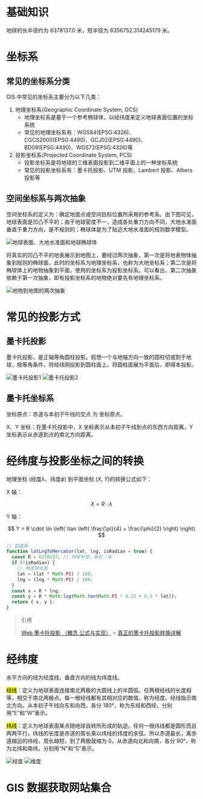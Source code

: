 # 基础知识

地球的长半径约为 6378137.0 米，短半径为 6356752.314245179 米。

# 坐标系

## 常见的坐标系分类

GIS 中常见的坐标系主要分为以下几类：

1. 地理坐标系(Geographic Coordinate System, GCS)
   - 地理坐标系是基于一个参考椭球体，以经纬度来定义地球表面位置的坐标系统
   - 常见的地理坐标系有：WGS84(EPSG:4326)、CGCS2000(EPSG:4490)、GCJ02(EPSG:4490)、BD09(EPSG:4490)、WGS72(EPSG:4326)等
2. 投影坐标系(Projected Coordinate System, PCS)
   - 投影坐标系是将地球的三维表面投影到二维平面上的一种坐标系统
   - 常见的投影坐标系有：墨卡托投影、UTM 投影、Lambert 投影、Albers 投影等

## 空间坐标系与两次抽象

空间坐标系的定义为：确定地面点或空间目标位置所采用的参考系。由下图可见，地球表面是凹凸不平的；由于地球密度不一，造成各处重力方向不同，大地水准面垂直于重力方向，是不规则的；椭球体是为了贴近大地水准面的规则数学模型。

![地球表面、大地水准面和地球椭球体](./地球表面、大地水准面和地球椭球体.jpg)

将真实的凹凸不平的地表展示到地图上，要经过两次抽象，第一次是将地表物体抽象到规则的椭球面，此时的坐标系为地理坐标系，也称为大地坐标系；第二次是将椭球体上的地物抽象到平面，使用的坐标系为投影坐标系。可以看出，第二次抽象依赖于第一次抽象，即有投影坐标系的地物绝对要先有地理坐标系。

![地物到地图的两次抽象](./地物到地图的两次抽象.jpg)

# 常见的投影方式

## 墨卡托投影

墨卡托投影，是正轴等角圆柱投影。假想一个与地轴方向一致的圆柱切或割于地球，按等角条件，将经纬网投影到圆柱面上，将圆柱面展为平面后，即得本投影。

![墨卡托投影1](./墨卡托投影1.jpg)
![墨卡托投影2](./墨卡托投影2.jpg)

## 墨卡托坐标系

坐标原点：赤道与本初子午线的交点 为 坐标原点。

X、Y 坐标：在墨卡托投影中，X 坐标表示从本初子午线到点的东西方向距离，Y 坐标表示从赤道到点的南北方向距离。

# 经纬度与投影坐标之间的转换

地理坐标 (经度$\lambda$、纬度$\phi$) 到平面坐标 ($X$, $Y$)的转换公式如下：

X 轴：

$$
    X = R \cdot \lambda
$$

Y 轴：

$$
    Y = R \cdot \ln \left( \tan \left( \frac{\pi}{4} + \frac{\phi}{2} \right) \right)
$$

```js
// 弧度版
function latLngToMercator(lat, lng, isRadian = true) {
  const R = 6378137; // 地球半径，单位：米
  if (!isRadian) {
    // 角度转弧度
    lat = (lat * Math.PI) / 180;
    lng = (lng * Math.PI) / 180;
  }
  const x = R * lng;
  const y = R * Math.log(Math.tan(Math.PI * 0.25 + 0.5 * lat));
  return { x, y };
}
```

> 引用
>
> [Web 墨卡托投影 （概念,公式与实现）](https://zhuanlan.zhihu.com/p/690916973) > [真正的墨卡托投影转换详解](https://zhuanlan.zhihu.com/p/326955505)

# 经纬度

水平方向的线为经度线，垂直方向的线为纬度线。

<mark>经线</mark>：定义为地球表面连接南北两极的大圆线上的半圆弧。任两根经线的长度相等，相交于南北两极点。每一根经线都有其相对应的数值，称为经度。经线指示南北方向。从本初子午线向东和向西，各分 180°，称为东经和西经，分别用“E”和“W”表示。

<mark>纬线</mark>：定义为地球表面某点随地球自转所形成的轨迹。任何一根纬线都是圆形而且两两平行。纬线的长度是赤道的周长乘以纬线的纬度的余弦，所以赤道最长，离赤道越远的纬线，周长越短，到了两极就缩为 0。从赤道向北和向南，各分 90°，称为北纬和南纬，分别用“N”和“S”表示。

![经度](./经度.jfif)
![维度](./维度.jfif)

# GIS 数据获取网站集合

